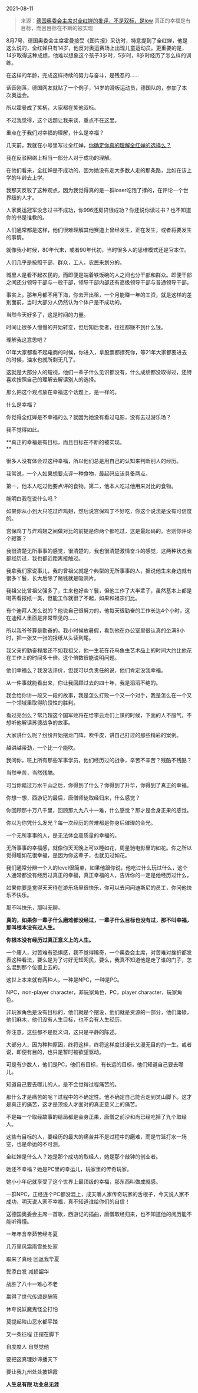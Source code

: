 2021-08-11

> 来源：[德国奥委会主席对全红婵的批评，不是双标，是low](http://mp.weixin.qq.com/s?__biz=MzU0MjYwNDU2Mw==&mid=2247500439&idx=1&sn=4fe012d4e5154cbb6a382063b7103c8b&chksm=fb1aaeebcc6d27fdaf217119dfd3358cb8d84d15f8f47cbe158af7400655deeb09176ef73c88&scene=27#wechat_redirect)
> 真正的幸福是有目标，而且目标在不断的被实现

8月7号，德国奥委会主席霍曼接受《图片报》采访时，特意提到了全红婵，他是这么说的，全红婵只有14岁，他反对奥运赛场上出现儿童运动员。更重要的是，14岁取得这种成绩，他难以想象这个孩子3岁时，5岁时，8岁时经历了怎么样的训练。

  

在这样的年龄，完成这样持续的努力与奋斗，是残忍的......  

  

话音刚落，德国网友就贴了一个例子，14岁的滑板运动员，德国队的，参加了本次奥运会。

  

所以霍曼成了笑柄，大家都在笑他双标。

  

不过我觉得，这个话题让我来谈，重点不在这里。  

  

重点在于我们对幸福的理解，什么是幸福？  

  

几天前，我就在小号里写过全红婵，[你确定你真的理解全红婵的选择么？](http://mp.weixin.qq.com/s?__biz=MzU3NDc5Nzc0NQ==&mid=2247505810&idx=1&sn=8fac1af418fc0fca5e03409300251d90&chksm=fd2e754cca59fc5af9e88954220269eeed8856c7223c3aff16d08b279f89984618c697afc331&scene=21#wechat_redirect)

  

我在反驳网络上相当一部分人对于成功的理解。

  

在他们看来，全红婵是不成功的，因为她没有走大多数人走的那条路，比如在该上学的年龄去上学。

  

我那天反驳了这种观点，因为我觉得真的是一群loser吃饱了撑的，在评论一个世界级的人才。  

  

人家奥运冠军没念过书不成功，你996还房贷很成功？你还说你读过书？也不知道你的书是谁教的。  

  

人们通常都是这样，他们很难理解其他赛道上曾经发生，正在发生，或者将要发生的事情。  

  

就像我小时候，80年代末，或者90年代初，当时很多人的思维模式还是官本位。  

  

人们几乎是按照干部，群众，工人，农民来划分的。  

  

城里人是看不起农民的，而即便是端着铁饭碗的人之间也分干部和群众。即便干部之间还分领导干部与一般干部，领导干部内部还有高级领导干部与普通领导干部。  

  

事实上，那年月都不用下海，你去开出租，一个月能赚一年的工资，就是这样的差别面前，当时大部分人仍然认为个体户是不成功的。  

  

当然今天好多了，这是时间的力量。  

  

时间让很多人慢慢的开始转变，但后知后觉者，往往都赚不到什么钱。  

  

理解我这意思吧？

  

01年大家都看不起电商的时候，你进入，拿股票都撑死你，等21年大家都要进去的时候，油水也就所剩无几了。  

  

这就是大部分人的短视，他们一辈子什么见识都没有，什么成绩都没取得过，还特喜欢按照自己的理解去解读别人的选择。  

  

那么把这个观点放在幸福这个话题上，是一样的。  

  

什么是幸福？

  

你觉得全红婵是不幸福的么？就因为她没有看过电影，没有去过游乐场？

  

我不觉得如此。  

  

 **真正的幸福是有目标，而且目标在不断的被实现。  
**

  

很多人没有体会过这种幸福，所以他们总是用自己的认知来判断别人的经历。

  

我常说，一个人如果想要点评一种食物，最起码应该具备两点。  

  

第一，他本人吃过他要点评的食物。第二，他本人吃过他用来对比的食物。

  

能明白我在说什么吗？  

  

如果你从小到大只吃过炸鸡翅，然后说宫保鸡丁不好吃，你这个说法是没有可信度的。

  

宫保鸡丁与炸鸡翅之间做对比的前提是你两个都吃过，这是最起码的。否则你评论个寂寞？

  

我很清楚无所事事的感觉，很清楚的，我也很清楚激情奋斗的感觉，这两种状态我都经历过，我也都近距离接触过。

  

我拿我们家说事儿，我的曾祖父就是个典型的无所事事的人，据说他生来身边就有很多丫鬟，长大后除了赌钱就是吸鸦片。  

  

我祖父比曾祖父强多了，生来也好些丫鬟，但他工作了大半辈子，虽然基本上都是喝茶看报纸一类，但能工作就很了不起，如果和祖宗们比。

  

有个迪拜人怎么说的？他说自己很努力的，他每天很勤奋的工作长达4个小时，这在迪拜人里面是非常罕见的......

  

所以我爷爷算是勤奋的。我小时候放暑假，看到他在办公室里很认真的坐满8小时，把一张又一张的报纸从头读到尾。  

  

我父亲的勤奋程度还不如我祖父，他一生花在花鸟鱼虫艺术品上的时间大约比他花在工作上的时间多十倍。这个倍数很能说明问题。

  

他们幸福么？我没法评价，但我可以负责任的说，他们肯定没我幸福。  

  

从一件事就能看出来，你让我回顾过去的四十年，我是滔滔不绝的。  

  

我会给你讲一段又一段的故事，我是怎么打败一个又一个对手，我是怎么在一个又一个领域里取得阶段性的胜利。  

  

看过亮剑么？常乃超这个国军败将在给李云龙们上课的时候，下面的人不服气，不想听他解读苏德战争的故事。  

  

大家讲什么呢？纷纷开始摆龙门阵，吹牛皮，讲自己打过的那些精彩的案例。

  

越讲越带劲，一个比一个能吹。

  

我问你，班上所有那些军事学员，他们经历过的战争，辛苦不辛苦？残酷不残酷？  

  

当然辛苦，当然残酷。

  

可当你踏过万水千山之后，你得到了什么？你得到了升华，你得到了真正的幸福。  

  

你想一想，西游记的最后，唐僧师徒取经归来，什么感觉？

  

你回顾那十万八千里，回顾那九九八十一难，什么感觉？那才是金身正果的感觉。  

  

你以为你凭什么发光？每一次经历的苦难都是你身后璀璨的金光。  

  

一个无所事事的人，是无法体会高质量的幸福的。

  

无所事事的幸福感，就像你天天晚上可以睡如花，周星驰电影里的如花。你之所以觉得睡如花很幸福，是因为你这辈子，也就见过如花。

  

我们通常分辨一个人的level很简单，如果他跟你说，他吃过什么玩过什么，这个人通常都没有经历过真正的幸福，真正幸福的人，告诉你的一定是他经历过什么。  

  

如果你要是觉得天天待在游乐场里很快乐，你可以去问问迪斯尼的员工，你问他快乐不快乐。  

  

那不叫快乐，那叫无聊。  

  

 **真的，如果你一辈子什么磨难都没经过，一辈子什么目标也没有过，那不叫幸福，那叫根本没有过人生。**

  

 **你根本没有经历过真正意义上的人生。**

  

一个庸人，对苦难有恐惧感，我不觉得稀奇，一个奥委会主席，对苦难对挫折都发表这种看法，要么是为了讨好无知网民，要么，我真不知道他是走了谁的门子，怎么混到那个位置上去的。  

  

这世上本来就有两种人，一种是NPC，一种是PC。  

  

NPC，non-player character，非玩家角色，PC，player character，玩家角色。

  

非玩家角色是没有目标的，他们就是个摆设，他们就是资源的一部分，他们庸碌，他们麻木，他们没有人生目标，也不会有人生经历。  

  

你注意，这些都不是贬义词，这只是平静的陈述。  

  

大部分人，因为种种原因，终将这样，终将这样度过漫长又漫无目的的一生。或者说，即便有目的，也只是暂时被欲望驱动。

  

可是有少数人，他们是PC，他们有目标，有长远的目标，他们知道自己要去哪儿。  

  

知道自己要去哪儿的人，是不会觉得过程痛苦的。

  

那什么才是痛苦的呢？过程中的不确定性。他不确定自己能否走到灵山脚下。这才是真正的痛苦，这才是顶级人才面对的真正意义上的痛苦。

  

不是每一个取经故事的结局都是金身正果，唐僧之前沙和尚已经吃掉了九个取经人。  

  

这些有目标的人，要经历的最大的痛苦并不是过程中的磨难，而是竹篮打水一场空，也是命运的不可测。  

  

全红婵是什么人？她是那个成功的取经人，她是那个敲钟的创业者。

  

她还不幸福？她是PC里的幸运儿，玩家里的传奇玩家。

  

她小小年纪就享受了这个世界上最顶级的幸福，那东西叫做成就感。

  

一群NPC，正经连个PC都没混上，成天嚼人家传奇玩家的舌根子，今天说人家不成功，明天说人家不幸福，真不知道谁给你们的自信！  

  

送德国奥委会主席一首歌，西游记的插曲，唐僧取经归来，也不知道他的阅历能不能听得懂。  

  

一年年含辛茹苦经冬夏

几万里风霜雨雪处处家

取来了真经 回返我华夏

鬓添白发 减损韶华

战胜了八十一难心不老

赢得了世代传颂是酬答

休夸说妖魔鬼怪全打怕

莫提起险山恶水都平踏

又一条征程 正摆在脚下

自度度人 自觉觉他

要把这真理妙谛播天下

要让我九州处处披锦霞

**人生总有限 功业总无涯**

